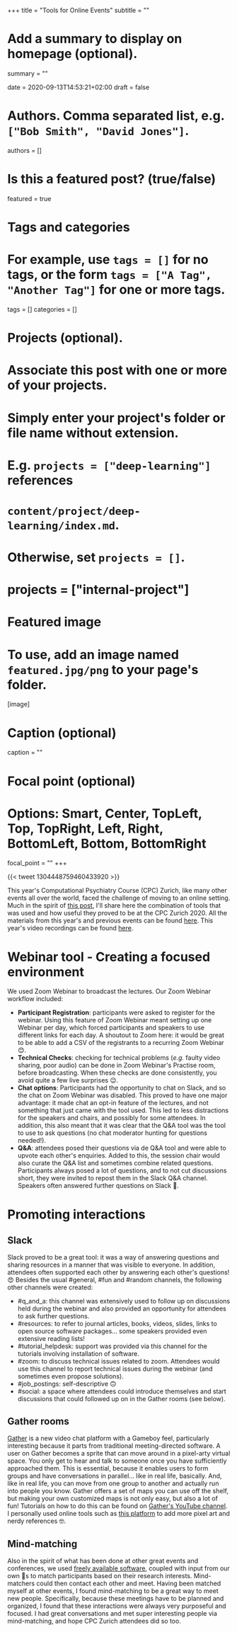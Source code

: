 +++
title = "Tools for Online Events"
subtitle = ""

# Add a summary to display on homepage (optional).
summary = ""

date = 2020-09-13T14:53:21+02:00
draft = false

# Authors. Comma separated list, e.g. `["Bob Smith", "David Jones"]`.
authors = []

# Is this a featured post? (true/false)
featured = true

# Tags and categories
# For example, use `tags = []` for no tags, or the form `tags = ["A Tag", "Another Tag"]` for one or more tags.
tags = []
categories = []

# Projects (optional).
#   Associate this post with one or more of your projects.
#   Simply enter your project's folder or file name without extension.
#   E.g. `projects = ["deep-learning"]` references
#   `content/project/deep-learning/index.md`.
#   Otherwise, set `projects = []`.
# projects = ["internal-project"]

# Featured image
# To use, add an image named `featured.jpg/png` to your page's folder.
[image]
  # Caption (optional)
  caption = ""

  # Focal point (optional)
  # Options: Smart, Center, TopLeft, Top, TopRight, Left, Right, BottomLeft, Bottom, BottomRight
  focal_point = ""
+++

{{< tweet 1304448759460433920 >}}

This year's Computational Psychiatry Course (CPC) Zurich, like many other events all over the world, faced the challenge of moving to an online setting. Much in the spirit of [this post](https://medium.com/@kording/how-to-run-big-neuro-science-conferences-online-neuromatch-io-49c694c7e65d), I'll share here the combination of tools that was used and how useful they proved to be at the CPC Zurich 2020. All the materials from this year's and previous events can be found [here](https://www.translationalneuromodeling.org/cpcourse/). This year's video recordings can be found [here](https://video.ethz.ch/lectures/d-itet/2020/autumn/227-0971-00L.html).

# Webinar tool - Creating a focused environment
We used Zoom Webinar to broadcast the lectures. Our Zoom Webinar workflow included:
- **Participant Registration**: participants were asked to register for the webinar.
Using this feature of Zoom Webinar meant setting up one Webinar per day, which
forced participants and speakers to use different links for each day. A shoutout
to Zoom here: it would be great to be able to add a CSV of the registrants
to a recurring Zoom Webinar 😊.
- **Technical Checks**: checking for technical problems (*e.g.* faulty video
  sharing, poor audio) can be done in Zoom Webinar's Practise room, before
broadcasting. When these checks are done consistently, you avoid quite a few
live surprises 😉.
- **Chat options**: Participants had the opportunity to chat on Slack, and so the
chat on Zoom Webinar was disabled. This proved to have one major advantage: it made
chat an opt-in feature of the lectures, and not something that just came
with the tool used. This led to less distractions for the speakers and chairs, and
possibly for some attendees. In addition, this also meant that it was clear that
the Q&A tool was the tool to use to ask questions (no chat moderator hunting for questions needed!).
- **Q&A**: attendees posed their questions via de Q&A tool and were able to upvote
each other's enquiries. Added to this, the session chair would also curate the Q&A list
and sometimes combine related questions. Participants always posed a lot
of questions, and to not cut discussions short, they were invited to repost them
in the Slack Q&A channel. Speakers often answered further questions on Slack 💛.

# Promoting interactions
## Slack
Slack proved to be a great tool: it was a way of answering questions and
sharing resources in a manner that was visible to everyone. In addition, attendees
often supported each other by answering each other's questions! 😍
Besides the usual #general, #fun and #random channels, the following other channels were created:
- #q_and_a: this channel was extensively used to follow up on discussions held
during the webinar and also provided an opportunity for attendees to ask further questions.
- #resources: to refer to journal articles, books, videos, slides, links to open
source software packages... some speakers provided even extensive reading lists!
- #tutorial_helpdesk: support was provided via this channel for the tutorials
involving installation of software.
- #zoom: to discuss technical issues related to zoom. Attendees would use this
channel to report technical issues during the webinar (and sometimes even propose
solutions).
- #job_postings: self-descriptive 🙃
- #social: a space where attendees could introduce themselves and start discussions
that could followed up on in the Gather rooms (see below).

## Gather rooms
[Gather](https://gather.town/) is a new video chat platform with a Gameboy feel,
particularly interesting because it parts from traditional meeting-directed
software.
A user on Gather becomes a sprite that can move around in a pixel-arty virtual space. You
only get to hear and talk to someone once you have sufficiently approached them.
This is essential, because it enables users to form groups and have conversations
in parallel... like in real life, basically. And, like in real life, you can move
from one group to another and actually run into people you know.
Gather offers a set of maps you can use off the shelf, but making your own
customized maps is not only easy, but also a lot of fun!
Tutorials on how to do this can be found on [Gather's YouTube channel](https://www.youtube.com/channel/UCd4uhlois5n9k6fRuVwSCuA).
I personally used online tools such as [this platform](https://www.pixilart.com/)
to add more pixel art and nerdy references 🤓.

## Mind-matching
Also in the spirit of what has been done at other great events and conferences,
we used [freely available software](https://github.com/titipata/paper-reviewer-matcher),
coupled with input from our own 🧠s to match participants based on their research interests.
Mind-matchers could then contact each other and meet. Having been matched myself
at other events, I found mind-matching to be a great way to meet new people.
Specifically, because these meetings have to be planned and organized, I found that
these interactions were always very purposeful and focused. I had great conversations
and met super interesting people via mind-matching, and hope CPC Zurich attendees
did so too.
